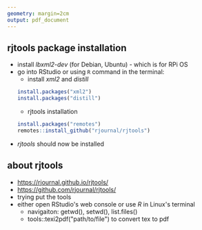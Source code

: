 ```yaml
---
geometry: margin=2cm
output: pdf_document
---
```


## rjtools package installation

- install *lbxml2-dev* (for Debian, Ubuntu) - which is for RPi OS
- go into RStudio or using `R` command in the terminal:
	- install *xml2* and *distill*
	``` r
	install.packages("xml2")
	install.packages("distill")
	```
	- rjtools installation
	``` r
	install.packages("remotes")
	remotes::install_github("rjournal/rjtools")
	```
- *rjtools* should now be installed

## about rjtools

- https://rjournal.github.io/rjtools/
- https://github.com/rjournal/rjtools/
- trying put the tools
- either open RStudio's web console or use *R* in Linux's terminal
	- navigaiton: getwd(), setwd(), list.files()
	- tools::texi2pdf("path/to/file") to convert tex to pdf
